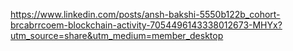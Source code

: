 https://www.linkedin.com/posts/ansh-bakshi-5550b122b_cohort-brcabrrcoem-blockchain-activity-7054496143338012673-MHYx?utm_source=share&utm_medium=member_desktop

